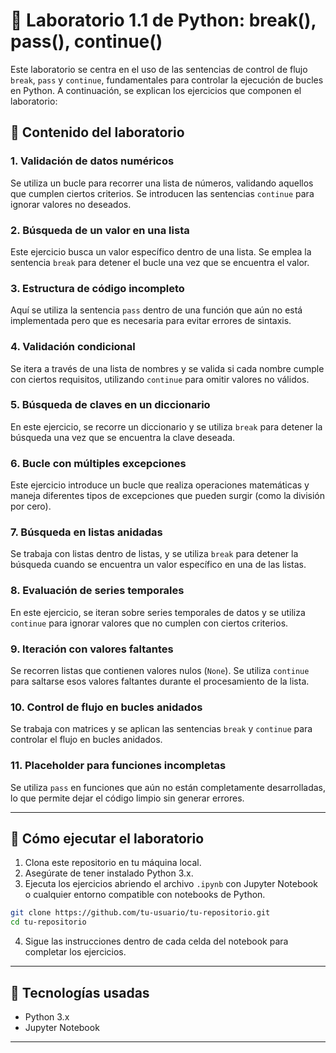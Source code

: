 # 🧪 Laboratorio 1.1 de Python: break(), pass(), continue()

Este laboratorio se centra en el uso de las sentencias de control de flujo `break`, `pass` y `continue`, fundamentales para controlar la ejecución de bucles en Python. A continuación, se explican los ejercicios que componen el laboratorio:

## 📘 Contenido del laboratorio

### 1. Validación de datos numéricos
Se utiliza un bucle para recorrer una lista de números, validando aquellos que cumplen ciertos criterios. Se introducen las sentencias `continue` para ignorar valores no deseados.

### 2. Búsqueda de un valor en una lista
Este ejercicio busca un valor específico dentro de una lista. Se emplea la sentencia `break` para detener el bucle una vez que se encuentra el valor.

### 3. Estructura de código incompleto
Aquí se utiliza la sentencia `pass` dentro de una función que aún no está implementada pero que es necesaria para evitar errores de sintaxis.

### 4. Validación condicional
Se itera a través de una lista de nombres y se valida si cada nombre cumple con ciertos requisitos, utilizando `continue` para omitir valores no válidos.

### 5. Búsqueda de claves en un diccionario
En este ejercicio, se recorre un diccionario y se utiliza `break` para detener la búsqueda una vez que se encuentra la clave deseada.

### 6. Bucle con múltiples excepciones
Este ejercicio introduce un bucle que realiza operaciones matemáticas y maneja diferentes tipos de excepciones que pueden surgir (como la división por cero).

### 7. Búsqueda en listas anidadas
Se trabaja con listas dentro de listas, y se utiliza `break` para detener la búsqueda cuando se encuentra un valor específico en una de las listas.

### 8. Evaluación de series temporales
En este ejercicio, se iteran sobre series temporales de datos y se utiliza `continue` para ignorar valores que no cumplen con ciertos criterios.

### 9. Iteración con valores faltantes
Se recorren listas que contienen valores nulos (`None`). Se utiliza `continue` para saltarse esos valores faltantes durante el procesamiento de la lista.

### 10. Control de flujo en bucles anidados
Se trabaja con matrices y se aplican las sentencias `break` y `continue` para controlar el flujo en bucles anidados.

### 11. Placeholder para funciones incompletas
Se utiliza `pass` en funciones que aún no están completamente desarrolladas, lo que permite dejar el código limpio sin generar errores.

---

## 🚀 Cómo ejecutar el laboratorio
1. Clona este repositorio en tu máquina local.
2. Asegúrate de tener instalado Python 3.x.
3. Ejecuta los ejercicios abriendo el archivo `.ipynb` con Jupyter Notebook o cualquier entorno compatible con notebooks de Python.

```bash
git clone https://github.com/tu-usuario/tu-repositorio.git
cd tu-repositorio
```

4. Sigue las instrucciones dentro de cada celda del notebook para completar los ejercicios.

---

## 🤖 Tecnologías usadas
- Python 3.x
- Jupyter Notebook

---
